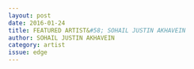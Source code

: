 ```yaml
---
layout: post 
date: 2016-01-24
title: FEATURED ARTIST&#58; SOHAIL JUSTIN AKHAVEIN
author: SOHAIL JUSTIN AKHAVEIN
category: artist
issue: edge
---
```

